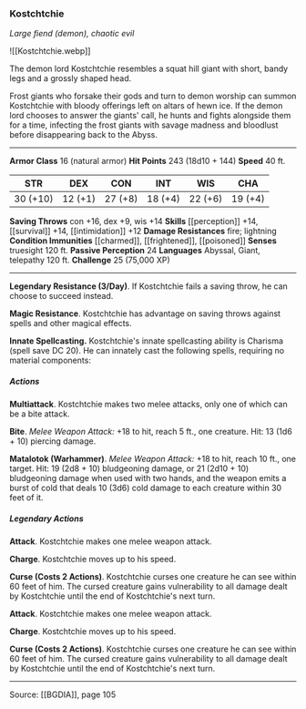 ### Kostchtchie
_Large fiend (demon), chaotic evil_

![[Kostchtchie.webp]]

The demon lord Kostchtchie resembles a squat hill giant with short, bandy legs and a grossly shaped head.

Frost giants who forsake their gods and turn to demon worship can summon Kostchtchie with bloody offerings left on altars of hewn ice. If the demon lord chooses to answer the giants' call, he hunts and fights alongside them for a time, infecting the frost giants with savage madness and bloodlust before disappearing back to the Abyss.





---

**Armor Class** 16 (natural armor)
**Hit Points** 243 (18d10 + 144)
**Speed** 40 ft.

| STR     | DEX     | CON     | INT     | WIS     | CHA     |
|---------|---------|---------|---------|---------|---------|
| 30 (+10) | 12 (+1) | 27 (+8) | 18 (+4) | 22 (+6) | 19 (+4) |

**Saving Throws** con +16, dex +9, wis +14
**Skills** [[perception]] +14, [[survival]] +14, [[intimidation]] +12
**Damage Resistances** fire; lightning
**Condition Immunities** [[charmed]], [[frightened]], [[poisoned]]
**Senses** truesight 120 ft.
**Passive Perception** 24
**Languages** Abyssal, Giant, telepathy 120 ft.
**Challenge** 25 (75,000 XP)

---

**Legendary Resistance (3/Day)**. If Kostchtchie fails a saving throw, he can choose to succeed instead.

**Magic Resistance**. Kostchtchie has advantage on saving throws against spells and other magical effects.

**Innate Spellcasting.** Kostchtchie's innate spellcasting ability is Charisma (spell save DC 20). He can innately cast the following spells, requiring no material components:

##### Actions
**Multiattack**. Kostchtchie makes two melee attacks, only one of which can be a bite attack.

**Bite**. _Melee Weapon Attack:_ +18 to hit, reach 5 ft., one creature. Hit: 13 (1d6 + 10) piercing damage.

**Matalotok (Warhammer)**. _Melee Weapon Attack:_ +18 to hit, reach 10 ft., one target. Hit: 19 (2d8 + 10) bludgeoning damage, or 21 (2d10 + 10) bludgeoning damage when used with two hands, and the weapon emits a burst of cold that deals 10 (3d6) cold damage to each creature within 30 feet of it.

##### Legendary Actions
**Attack**. Kostchtchie makes one melee weapon attack.

**Charge**. Kostchtchie moves up to his speed.

**Curse (Costs 2 Actions)**. Kostchtchie curses one creature he can see within 60 feet of him. The cursed creature gains vulnerability to all damage dealt by Kostchtchie until the end of Kostchtchie's next turn.

**Attack**. Kostchtchie makes one melee weapon attack.

**Charge**. Kostchtchie moves up to his speed.

**Curse (Costs 2 Actions)**. Kostchtchie curses one creature he can see within 60 feet of him. The cursed creature gains vulnerability to all damage dealt by Kostchtchie until the end of Kostchtchie's next turn.


---

Source: [[BGDIA]], page 105